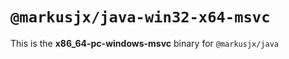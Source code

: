 # `@markusjx/java-win32-x64-msvc`

This is the **x86_64-pc-windows-msvc** binary for `@markusjx/java`
